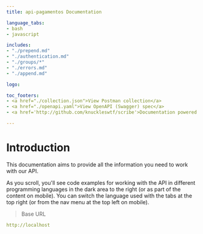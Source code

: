 ```yaml
---
title: api-pagamentos Documentation

language_tabs:
- bash
- javascript

includes:
- "./prepend.md"
- "./authentication.md"
- "./groups/*"
- "./errors.md"
- "./append.md"

logo: 

toc_footers:
- <a href="./collection.json">View Postman collection</a>
- <a href="./openapi.yaml">View OpenAPI (Swagger) spec</a>
- <a href='http://github.com/knuckleswtf/scribe'>Documentation powered by Scribe ✍</a>

---
```


# Introduction



This documentation aims to provide all the information you need to work with our API.

<aside>As you scroll, you'll see code examples for working with the API in different programming languages in the dark area to the right (or as part of the content on mobile).
You can switch the language used with the tabs at the top right (or from the nav menu at the top left on mobile).</aside>

<script src="https://cdn.jsdelivr.net/npm/lodash@4.17.10/lodash.min.js"></script>
<script>
    var baseUrl = "http://localhost";
</script>
<script src="js/tryitout-2.5.3.js"></script>

> Base URL

```yaml
http://localhost
```